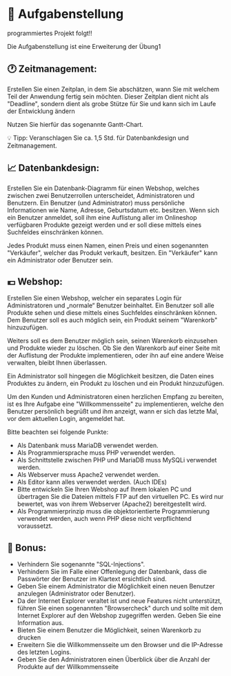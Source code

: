 # :page_facing_up: Aufgabenstellung

programmiertes Projekt folgt!!

Die Aufgabenstellung ist eine Erweiterung der Übung1

## :clock1: Zeitmanagement:

Erstellen Sie einen Zeitplan, in dem Sie abschätzen, wann Sie mit welchem Teil der Anwendung fertig sein möchten. Dieser Zeitplan dient nicht als "Deadline", sondern dient als grobe Stütze für Sie und kann sich im Laufe der Entwicklung ändern

Nutzen Sie hierfür das sogenannte Gantt-Chart.

:bulb: Tipp:
Veranschlagen Sie ca. 1,5 Std. für Datenbankdesign und Zeitmanagement.


## :chart_with_upwards_trend: Datenbankdesign:

Erstellen Sie ein Datenbank-Diagramm für einen Webshop, welches zwischen zwei Benutzerrollen unterscheidet, Administratoren und Benutzern. Ein Benutzer (und Administrator) muss persönliche Informationen wie Name, Adresse, Geburtsdatum etc. besitzen. Wenn sich ein Benutzer anmeldet, soll ihm eine Auflistung aller im Onlineshop verfügbaren Produkte gezeigt werden und er soll diese mittels eines Suchfeldes einschränken können.

Jedes Produkt muss einen Namen, einen Preis und einen sogenannten "Verkäufer", welcher das Produkt verkauft, besitzen. Ein "Verkäufer" kann ein Administrator oder Benutzer sein.


## :euro: Webshop:

Erstellen Sie einen Webshop, welcher ein separates Login für Administratoren und „normale“ Benutzer beinhaltet. Ein Benutzer soll alle Produkte sehen und diese mittels eines Suchfeldes einschränken können. Dem Benutzer soll es auch möglich sein, ein Produkt seinem "Warenkorb" hinzuzufügen.

Weiters soll es dem Benutzer möglich sein, seinen Warenkorb einzusehen und Produkte wieder zu löschen. Ob Sie den Warenkorb auf einer Seite mit der Auflistung der Produkte implementieren, oder ihn auf eine andere Weise verwalten, bleibt Ihnen überlassen.


Ein Administrator soll hingegen die Möglichkeit besitzen, die Daten eines Produktes zu ändern, ein Produkt zu löschen und ein Produkt hinzuzufügen.


Um den Kunden und Administratoren einen herzlichen Empfang zu bereiten, ist es Ihre Aufgabe eine "Willkommensseite" zu implementieren, welche den Benutzer persönlich begrüßt und ihm anzeigt, wann er sich das letzte Mal, vor dem aktuellen Login, angemeldet hat.


Bitte beachten sei folgende Punkte:

-	Als Datenbank muss MariaDB verwendet werden.
-	Als Programmiersprache muss PHP verwendet werden.
-	Als Schnittstelle zwischen PHP und MariaDB muss MySQLi verwendet werden.
-	Als Webserver muss Apache2 verwendet werden.
-	Als Editor kann alles verwendet werden. (Auch IDEs)
-	Bitte entwickeln Sie Ihren Webshop auf Ihrem lokalen PC und übertragen Sie die Dateien mittels FTP auf den virtuellen PC. Es wird nur bewertet, was von ihrem Webserver (Apache2) bereitgestellt wird.
-	Als Programmierprinzip muss die objektorientierte Programmierung verwendet werden, auch wenn PHP diese nicht verpflichtend voraussetzt.



## :gift: Bonus:

-	Verhindern Sie sogenannte "SQL-Injections".
-	Verhindern Sie im Falle einer Offenlegung der Datenbank, dass die Passwörter der Benutzer im Klartext ersichtlich sind.
-	Geben Sie einem Administrator die Möglichkeit einen neuen Benutzer anzulegen (Administrator oder Benutzer).
-	Da der Internet Explorer veraltet ist und neue Features nicht unterstützt, führen Sie einen sogenannten "Browsercheck" durch und sollte mit dem Internet Explorer auf den Webshop zugegriffen werden. Geben Sie eine Information aus.
-	Bieten Sie einem Benutzer die Möglichkeit, seinen Warenkorb zu drucken
-	Erweitern Sie die Willkommensseite um den Browser und die IP-Adresse des letzten Logins.
-	Geben Sie den Administratoren einen Überblick über die Anzahl der Produkte auf der Willkommensseite
